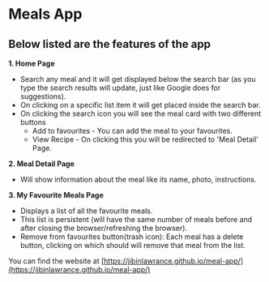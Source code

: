 # Meals App
## Below listed are the features of the app
**1. Home Page**    
  - Search any meal and it will get displayed below the search bar (as you type the search results will update, just like Google does for suggestions).  
  - On clicking on a specific list item it will get placed inside the search bar.  
  - On clicking the search icon you will see the meal card with two different buttons
    - Add to favourites - You can add the meal to your favourites.
    - View Recipe - On clicking this you will be redirected to 'Meal Detail' Page.

**2. Meal Detail Page**    
  - Will show information about the meal like its name, photo, instructions.

**3. My Favourite Meals Page**    
  - Displays a list of all the favourite meals.
  - This list is persistent (will have the same number of meals before and after closing the browser/refreshing the browser).
  - Remove from favourites button(trash icon): Each meal has a delete button, clicking on which should will remove that meal from the list.

You can find the website at [https://jibinlawrance.github.io/meal-app/](https://jibinlawrance.github.io/meal-app/)